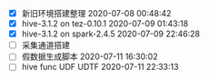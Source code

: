 * [x] 新旧环境搭建整理 2020-07-08 00:48:42
* [x] hive-3.1.2 on tez-0.10.1 2020-07-09 01:43:18
* [x] hive-3.1.2 on spark-2.4.5 2020-07-09 22:46:28
* [ ] 采集通道搭建
* [ ] 假数据生成脚本 2020-07-11 16:30:02
* [ ] hive func UDF UDTF 2020-07-11 22:33:13

